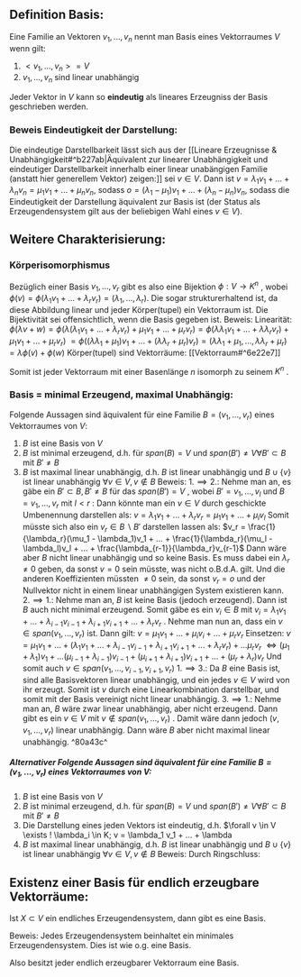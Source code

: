 ## Definition Basis:
Eine Familie an Vektoren $v_1, ..., v_n$ nennt man Basis eines Vektorraumes $V$ wenn gilt:
1. $<v_1, ..., v_n> = V$
2. $v_1, ..., v_n$ sind linear unabhängig

Jeder Vektor in $V$ kann so **eindeutig** als lineares Erzeugniss der Basis geschrieben werden.
### Beweis Eindeutigkeit der Darstellung:
Die eindeutige Darstellbarkeit lässt sich aus der [[Lineare Erzeugnisse & Unabhängigkeit#^b227ab|Äquivalent zur linearer Unabhängigkeit und eindeutiger Darstellbarkeit innerhalb einer linear unabängigen Familie (anstatt hier generellem Vektor) zeigen:]] sei $v \in V$. Dann ist $v = \lambda_1 v_1 + … + \lambda_n v_n = \mu_1 v_1 + … + \mu_n v_n$, sodass $o = (\lambda_1-  \mu_1) v_1 + … +(\lambda_n - \mu_n) v_n$, sodass die Eindeutigkeit der Darstellung äquivalent zur Basis ist (der Status als Erzeugendensystem gilt aus der beliebigen Wahl eines $v \in V$).   

## Weitere Charakterisierung:

### Körperisomorphismus
Bezüglich einer Basis $v_1, ..., v_r$  gibt es also eine Bijektion $\phi: V \rightarrow K^n$ , wobei $\phi(v) = \phi(\lambda_1 v_1 + ... + \lambda_r v_r) = (\lambda_1, ..., \lambda_r)$.
Die sogar strukturerhaltend ist, da diese Abbildung linear und jeder Körper(tupel) ein Vektorraum ist. Die Bijektivität sei offensichtlich, wenn die Basis gegeben ist. 
Beweis:
	Linearität:
	$\phi(\lambda v + w) = \phi(\lambda (\lambda_1 v_1 + ... + \lambda_r v_r) + \mu_1 v_1 + ... + \mu_r v_r) = \phi(\lambda \lambda_1 v_1 + ... + \lambda \lambda_r v_r) + \mu_1 v_1 + ... + \mu_r v_r)$ 
	$= \phi( (\lambda \lambda_1 + \mu_1) v_1  + ... + (\lambda \lambda_r + \mu_r ) v_r) = (\lambda \lambda_1 + \mu_1, ..., \lambda \lambda_r + \mu_r)$ 
	$= \lambda \phi(v) + \phi(w)$ 
	Körper(tupel) sind Vektorräume:
	[[Vektorraum#^6e22e7]]

Somit ist jeder Vektorraum mit einer Basenlänge $n$ isomorph zu seinem $K^n$ .

### Basis = minimal Erzeugend, maximal Unabhängig:
Folgende Aussagen sind äquivalent für eine Familie $B = (v_1, ..., v_r)$ eines Vektorraumes von $V$:
1. $B$ ist eine Basis von $V$ 
2. $B$ ist minimal erzeugend, d.h. für $span(B) = V$ und $span(B') \neq V \forall B' \subset B$ mit $B' \neq B$ 
3. $B$ ist maximal linear unabhängig, d.h. $B$ ist linear unabhängig und $B \cup \{v\}$ ist linear unabhängig $\forall v \in V , v\not \in B$ 
Beweis:
	$1. \implies 2.$:
	Nehme man an, es gäbe ein $B' \subset B, B' \neq B$ für das $span(B') = V$ , wobei $B' = v_1, ..., v_l$ und $B = v_1, ..., v_r$ mit $l < r$ :
	Dann könnte man ein $v \in V$ durch geschickte Umbenennung darstellen als:
	$v = \lambda_1 v_1 + ... + \lambda_r v_r = \mu_1 v_1 + ... + \mu_l v_l$ 
	Somit müsste sich also ein $v_r \in B \backslash B'$ darstellen lassen als:
	$v_r = \frac{1}{\lambda_r}(\mu_1 - \lambda_1)v_1 + ... + \frac{1}{\lambda_r}(\mu_l - \lambda_l)v_l + ... + \frac{\lambda_{r-1}}{\lambda_r}v_{r-1}$ 
	Dann wäre aber $B$ nicht linear unabhängig und so keine Basis. Es muss dabei ein $\lambda_r \neq 0$ geben, da sonst $v = 0$ sein müsste, was nicht o.B.d.A. gilt. Und die anderen Koeffizienten müssten $\neq 0$
	 sein, da sonst $v_r  = o$ und der Nullvektor nicht in einem linear unabhängigen System existieren kann.
	$2. \implies 1.$:
	Nehme man an, $B$ ist keine Basis (jedoch erzeugend). Dann ist $B$ auch nicht minimal erzeugend. 
	Somit gäbe es ein $v_i \in B$ mit $v_i = \lambda_1 v_1 + ... + \lambda_{i - 1} v_{i - 1} + \lambda_{i + 1} v_{i + 1} + ... + \lambda_r v_r$ .
	Nehme man nun an, dass ein $v \in span(v_1, ..., v_r)$ ist.
	Dann gilt:
	$v = \mu_1 v_1 + ... + \mu_i v_i + ... + \mu_r v_r$
	Einsetzen:
	$v = \mu_1 v_1 + ... + (\lambda_1 v_1 + ... + \lambda_{i - 1} v_{i - 1} + \lambda_{i + 1} v_{i + 1} + ... + \lambda_r v_r) + ... \mu_r v_r$ 
	$\Leftrightarrow (\mu_1 + \lambda_1) v_1 + ... (\mu_{i-1} + \lambda_{i - 1}) v_{i - 1} + (\mu_{i+1} + \lambda_{i + 1}) v_{i + 1} + ... + (\mu_r + \lambda_r) v_r$ 
	Und somit auch $v \in span(v_1, ..., v_{i-1}, v_{i + 1}, v_r)$ 
	$1. \implies 3.$:
	Da $B$ eine Basis ist, sind alle Basisvektoren linear unabhängig, und ein jedes $v \in V$ wird von ihr erzeugt. Somit ist $v$ durch eine Linearkombination darstellbar, und somit mit der Basis vereinigt nicht linear unabhängig.
	$3. \implies 1.$:
	Nehme man an, $B$ wäre zwar linear unabhängig, aber nicht erzeugend. Dann gibt es ein $v \in V$ mit $v \not \in span(v_1, ..., v_r)$ . Damit wäre dann jedoch $(v, v_1, ..., v_r)$ linear unabhängig. Dann wäre $B$ aber nicht maximal linear unabhängig. ^80a43c^

##### Alternativer Folgende Aussagen sind äquivalent für eine Familie $B = (v_1, ..., v_r)$ eines Vektorraumes von $V$:
1. $B$ ist eine Basis von $V$ 
2. $B$ ist minimal erzeugend, d.h. für $span(B) = V$ und $span(B') \neq V \forall B' \subset B$ mit $B' \neq B$
3. Die Darstellung eines jeden Vektors ist eindeutig, d.h. $\forall v \in V \exists ! \lambda_i \in K; v = \lambda_1 v_1 + … + \lambda 
4. $B$ ist maximal linear unabhängig, d.h. $B$ ist linear unabhängig und $B \cup \{v\}$ ist linear unabhängig $\forall v \in V , v\not \in B$ 
Beweis:
Durch Ringschluss:

## Existenz einer Basis für endlich erzeugbare Vektorräume:
Ist $X \subset V$ ein endliches Erzeugendensystem, dann gibt es eine Basis.

Beweis:
	Jedes Erzeugendensystem beinhaltet ein minimales Erzeugendensystem. Dies ist wie o.g. eine Basis. 

Also besitzt jeder endlich erzeugbarer Vektorraum eine Basis.

